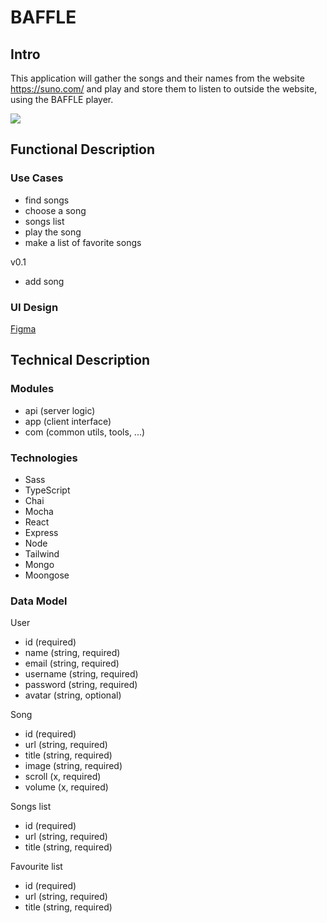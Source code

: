 # BAFFLE 

## Intro

This application will gather the songs and their names from the website https://suno.com/ and play and store them to listen to outside the website, using the BAFFLE player.

![](https://media.giphy.com/media/8mzhnR9ZXqSjYtlKpp/giphy.gif?cid=790b7611umrposiq013r62rg7lfmbd6rgpgcreqj24v5dch3&ep=v1_gifs_search&rid=giphy.gif&ct=g)

## Functional Description

### Use Cases

- find songs 
- choose a song
- songs list 
- play the song
- make a list of favorite songs

v0.1
- add song

### UI Design

[Figma](https://www.figma.com/file/PmYQ3EbdY25UNuFwEnfPfZ/Untitled?type=design&node-id=55%3A40&mode=design&t=4NLSGNBWJ1AwTrx9-1)

## Technical Description

### Modules

- api (server logic)
- app (client interface)
- com (common utils, tools, ...)

### Technologies

- Sass
- TypeScript
- Chai
- Mocha
- React
- Express
- Node
- Tailwind
- Mongo
- Moongose

### Data Model

User
- id (required)
- name (string, required)
- email (string, required)
- username (string, required)
- password (string, required)
- avatar (string, optional)


Song
- id (required)
- url (string, required)
- title (string, required)
- image (string, required)
- scroll (x, required)
- volume (x, required)

Songs list
- id (required)
- url (string, required)
- title (string, required)


Favourite list
- id (required)
- url (string, required)
- title (string, required)
 